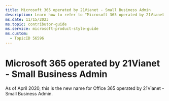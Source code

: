 ```yaml
---
title: Microsoft 365 operated by 21Vianet - Small Business Admin
description: Learn how to refer to "Microsoft 365 operated by 21Vianet - Small Business Admin" in your content.
ms.date: 11/15/2023
ms.topic: contributor-guide
ms.service: microsoft-product-style-guide
ms.custom:
  - TopicID 56596
---
```



# Microsoft 365 operated by 21Vianet - Small Business Admin

As of April 2020, this is the new name for Office 365 operated by 21Vianet - Small Business Admin.

